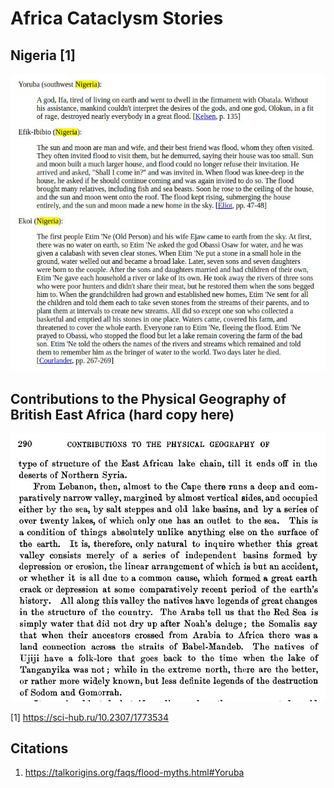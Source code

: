 # Africa Cataclysm Stories

## Nigeria [1]

![](img/nigeria-myths.jpg)

## Contributions to the Physical Geography of British East Africa (hard copy here)

![](img/africa-myths.jpg)

[1] https://sci-hub.ru/10.2307/1773534

## Citations

1. https://talkorigins.org/faqs/flood-myths.html#Yoruba
